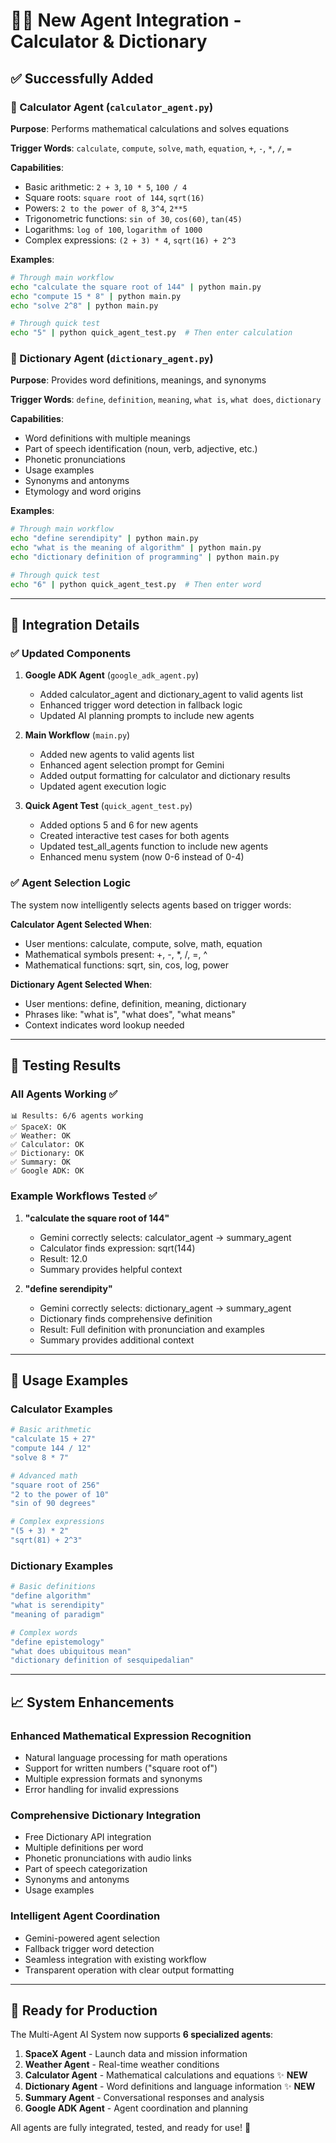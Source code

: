 # 🧮📖 New Agent Integration - Calculator & Dictionary

## ✅ Successfully Added

### 🧮 Calculator Agent (`calculator_agent.py`)
**Purpose**: Performs mathematical calculations and solves equations

**Trigger Words**: `calculate`, `compute`, `solve`, `math`, `equation`, `+`, `-`, `*`, `/`, `=`

**Capabilities**:
- Basic arithmetic: `2 + 3`, `10 * 5`, `100 / 4`
- Square roots: `square root of 144`, `sqrt(16)`
- Powers: `2 to the power of 8`, `3^4`, `2**5`
- Trigonometric functions: `sin of 30`, `cos(60)`, `tan(45)`
- Logarithms: `log of 100`, `logarithm of 1000`
- Complex expressions: `(2 + 3) * 4`, `sqrt(16) + 2^3`

**Examples**:
```bash
# Through main workflow
echo "calculate the square root of 144" | python main.py
echo "compute 15 * 8" | python main.py
echo "solve 2^8" | python main.py

# Through quick test
echo "5" | python quick_agent_test.py  # Then enter calculation
```

### 📖 Dictionary Agent (`dictionary_agent.py`) 
**Purpose**: Provides word definitions, meanings, and synonyms

**Trigger Words**: `define`, `definition`, `meaning`, `what is`, `what does`, `dictionary`

**Capabilities**:
- Word definitions with multiple meanings
- Part of speech identification (noun, verb, adjective, etc.)
- Phonetic pronunciations
- Usage examples
- Synonyms and antonyms
- Etymology and word origins

**Examples**:
```bash
# Through main workflow
echo "define serendipity" | python main.py
echo "what is the meaning of algorithm" | python main.py
echo "dictionary definition of programming" | python main.py

# Through quick test
echo "6" | python quick_agent_test.py  # Then enter word
```

---

## 🔧 Integration Details

### ✅ Updated Components

1. **Google ADK Agent** (`google_adk_agent.py`)
   - Added calculator_agent and dictionary_agent to valid agents list
   - Enhanced trigger word detection in fallback logic
   - Updated AI planning prompts to include new agents

2. **Main Workflow** (`main.py`)
   - Added new agents to valid agents list
   - Enhanced agent selection prompt for Gemini
   - Added output formatting for calculator and dictionary results
   - Updated agent execution logic

3. **Quick Agent Test** (`quick_agent_test.py`)
   - Added options 5 and 6 for new agents
   - Created interactive test cases for both agents
   - Updated test_all_agents function to include new agents
   - Enhanced menu system (now 0-6 instead of 0-4)

### ✅ Agent Selection Logic

The system now intelligently selects agents based on trigger words:

**Calculator Agent Selected When**:
- User mentions: calculate, compute, solve, math, equation
- Mathematical symbols present: +, -, *, /, =, ^
- Mathematical functions: sqrt, sin, cos, log, power

**Dictionary Agent Selected When**:
- User mentions: define, definition, meaning, dictionary
- Phrases like: "what is", "what does", "what means"
- Context indicates word lookup needed

---

## 🧪 Testing Results

### All Agents Working ✅
```
📊 Results: 6/6 agents working
✅ SpaceX: OK
✅ Weather: OK  
✅ Calculator: OK
✅ Dictionary: OK
✅ Summary: OK
✅ Google ADK: OK
```

### Example Workflows Tested ✅
1. **"calculate the square root of 144"**
   - Gemini correctly selects: calculator_agent → summary_agent
   - Calculator finds expression: sqrt(144)
   - Result: 12.0
   - Summary provides helpful context

2. **"define serendipity"**
   - Gemini correctly selects: dictionary_agent → summary_agent
   - Dictionary finds comprehensive definition
   - Result: Full definition with pronunciation and examples
   - Summary provides additional context

---

## 🚀 Usage Examples

### Calculator Examples
```bash
# Basic arithmetic
"calculate 15 + 27"
"compute 144 / 12"
"solve 8 * 7"

# Advanced math
"square root of 256"
"2 to the power of 10"
"sin of 90 degrees"

# Complex expressions
"(5 + 3) * 2"
"sqrt(81) + 2^3"
```

### Dictionary Examples
```bash
# Basic definitions
"define algorithm"
"what is serendipity"
"meaning of paradigm"

# Complex words
"define epistemology"
"what does ubiquitous mean"
"dictionary definition of sesquipedalian"
```

---

## 📈 System Enhancements

### Enhanced Mathematical Expression Recognition
- Natural language processing for math operations
- Support for written numbers ("square root of")
- Multiple expression formats and synonyms
- Error handling for invalid expressions

### Comprehensive Dictionary Integration
- Free Dictionary API integration
- Multiple definitions per word
- Phonetic pronunciations with audio links
- Part of speech categorization
- Synonyms and antonyms
- Usage examples

### Intelligent Agent Coordination
- Gemini-powered agent selection
- Fallback trigger word detection
- Seamless integration with existing workflow
- Transparent operation with clear output formatting

---

## 🎯 Ready for Production

The Multi-Agent AI System now supports **6 specialized agents**:
1. **SpaceX Agent** - Launch data and mission information
2. **Weather Agent** - Real-time weather conditions
3. **Calculator Agent** - Mathematical calculations and equations ✨ **NEW**
4. **Dictionary Agent** - Word definitions and language information ✨ **NEW**
5. **Summary Agent** - Conversational responses and analysis
6. **Google ADK Agent** - Agent coordination and planning

All agents are fully integrated, tested, and ready for use! 🎉
